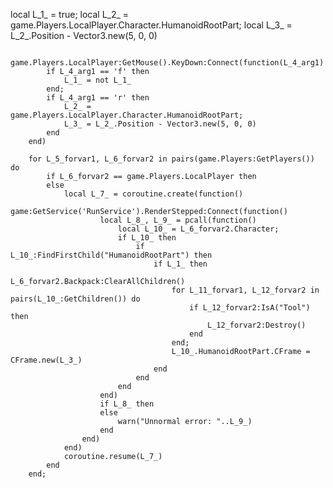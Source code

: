  local L_1_ = true;
        local L_2_ = game.Players.LocalPlayer.Character.HumanoidRootPart;
        local L_3_ = L_2_.Position - Vector3.new(5, 0, 0)
        
        game.Players.LocalPlayer:GetMouse().KeyDown:Connect(function(L_4_arg1)
            if L_4_arg1 == 'f' then
                L_1_ = not L_1_
            end;
            if L_4_arg1 == 'r' then
                L_2_ = game.Players.LocalPlayer.Character.HumanoidRootPart;
                L_3_ = L_2_.Position - Vector3.new(5, 0, 0)
            end
        end)
        
        for L_5_forvar1, L_6_forvar2 in pairs(game.Players:GetPlayers()) do
            if L_6_forvar2 == game.Players.LocalPlayer then
            else
                local L_7_ = coroutine.create(function()
                    game:GetService('RunService').RenderStepped:Connect(function()
                        local L_8_, L_9_ = pcall(function()
                            local L_10_ = L_6_forvar2.Character;
                            if L_10_ then
                                if L_10_:FindFirstChild("HumanoidRootPart") then
                                    if L_1_ then
                                        L_6_forvar2.Backpack:ClearAllChildren()
                                        for L_11_forvar1, L_12_forvar2 in pairs(L_10_:GetChildren()) do
                                            if L_12_forvar2:IsA("Tool") then
                                                L_12_forvar2:Destroy()
                                            end
                                        end;
                                        L_10_.HumanoidRootPart.CFrame = CFrame.new(L_3_)
                                    end
                                end
                            end
                        end)
                        if L_8_ then
                        else
                            warn("Unnormal error: "..L_9_)
                        end
                    end)
                end)
                coroutine.resume(L_7_)
            end
        end;
